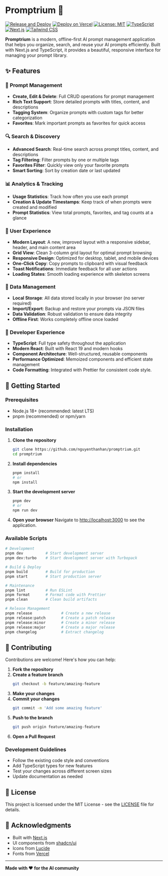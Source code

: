 # Promptrium 🚀

[![Release and Deploy](https://github.com/nguyenthanhan/promptrium/workflows/Deploy%20and%20Release/badge.svg)](https://github.com/nguyenthanhan/promptrium/actions/workflows/deploy-and-release.yml)
[![Deploy on Vercel](https://img.shields.io/badge/Deploy%20on-Vercel-black)](https://vercel.com/heimers-projects/promptrium)
[![License: MIT](https://img.shields.io/badge/License-MIT-yellow.svg)](https://opensource.org/licenses/MIT)
[![TypeScript](https://img.shields.io/badge/TypeScript-007ACC?logo=typescript&logoColor=white)](https://www.typescriptlang.org/)
[![Next.js](https://img.shields.io/badge/Next.js-000000?logo=next.js&logoColor=white)](https://nextjs.org/)
[![Tailwind CSS](https://img.shields.io/badge/Tailwind_CSS-38B2AC?logo=tailwind-css&logoColor=white)](https://tailwindcss.com/)

**Promptrium** is a modern, offline-first AI prompt management application that helps you organize, search, and reuse your AI prompts efficiently. Built with Next.js and TypeScript, it provides a beautiful, responsive interface for managing your prompt library.

## ✨ Features

### 📝 **Prompt Management**

- **Create, Edit & Delete**: Full CRUD operations for prompt management
- **Rich Text Support**: Store detailed prompts with titles, content, and descriptions
- **Tagging System**: Organize prompts with custom tags for better categorization
- **Favorites**: Mark important prompts as favorites for quick access

### 🔍 **Search & Discovery**

- **Advanced Search**: Real-time search across prompt titles, content, and descriptions
- **Tag Filtering**: Filter prompts by one or multiple tags
- **Favorites Filter**: Quickly view only your favorite prompts
- **Smart Sorting**: Sort by creation date or last updated

### 📊 **Analytics & Tracking**

- **Usage Statistics**: Track how often you use each prompt
- **Creation & Update Timestamps**: Keep track of when prompts were created and modified
- **Prompt Statistics**: View total prompts, favorites, and tag counts at a glance

### 🎨 **User Experience**

- **Modern Layout**: A new, improved layout with a responsive sidebar, header, and main content area
- **Grid View**: Clean 3-column grid layout for optimal prompt browsing
- **Responsive Design**: Optimized for desktop, tablet, and mobile devices
- **One-Click Copy**: Copy prompts to clipboard with visual feedback
- **Toast Notifications**: Immediate feedback for all user actions
- **Loading States**: Smooth loading experience with skeleton screens

### 💾 **Data Management**

- **Local Storage**: All data stored locally in your browser (no server required)
- **Import/Export**: Backup and restore your prompts via JSON files
- **Data Validation**: Robust validation to ensure data integrity
- **Offline First**: Works completely offline once loaded

### 🔧 **Developer Experience**

- **TypeScript**: Full type safety throughout the application
- **Modern React**: Built with React 19 and modern hooks
- **Component Architecture**: Well-structured, reusable components
- **Performance Optimized**: Memoized components and efficient state management
- **Code Formatting**: Integrated with Prettier for consistent code style.

## 🚀 Getting Started

### Prerequisites

- Node.js 18+ (recommended: latest LTS)
- pnpm (recommended) or npm/yarn

### Installation

1. **Clone the repository**

   ```bash
   git clone https://github.com/nguyenthanhan/promptrium.git
   cd promptrium
   ```

2. **Install dependencies**

   ```bash
   pnpm install
   # or
   npm install
   ```

3. **Start the development server**

   ```bash
   pnpm dev
   # or
   npm run dev
   ```

4. **Open your browser**
   Navigate to [http://localhost:3000](http://localhost:3000) to see the application.

### Available Scripts

```bash
# Development
pnpm dev          # Start development server
pnpm dev:turbo    # Start development server with Turbopack

# Build & Deploy
pnpm build        # Build for production
pnpm start        # Start production server

# Maintenance
pnpm lint         # Run ESLint
pnpm format       # Format code with Prettier
pnpm clean        # Clean build artifacts

# Release Management
pnpm release             # Create a new release
pnpm release:patch       # Create a patch release
pnpm release:minor       # Create a minor release
pnpm release:major       # Create a major release
pnpm changelog           # Extract changelog
```

## 🤝 Contributing

Contributions are welcome! Here's how you can help:

1. **Fork the repository**
2. **Create a feature branch**
   ```bash
   git checkout -b feature/amazing-feature
   ```
3. **Make your changes**
4. **Commit your changes**
   ```bash
   git commit -m 'Add some amazing feature'
   ```
5. **Push to the branch**
   ```bash
   git push origin feature/amazing-feature
   ```
6. **Open a Pull Request**

### Development Guidelines

- Follow the existing code style and conventions
- Add TypeScript types for new features
- Test your changes across different screen sizes
- Update documentation as needed

## 📝 License

This project is licensed under the MIT License - see the [LICENSE](LICENSE) file for details.

## 🙏 Acknowledgments

- Built with [Next.js](https://nextjs.org/)
- UI components from [shadcn/ui](https://ui.shadcn.com/)
- Icons from [Lucide](https://lucide.dev/)
- Fonts from [Vercel](https://vercel.com/font)

---

**Made with ❤️ for the AI community**